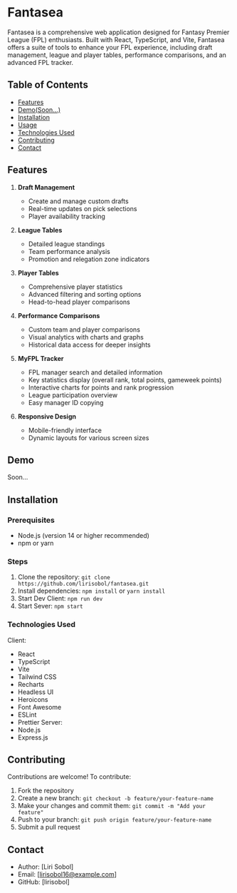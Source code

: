 # Fantasea

Fantasea is a comprehensive web application designed for Fantasy Premier League (FPL) enthusiasts. Built with React, TypeScript, and Vite, Fantasea offers a suite of tools to enhance your FPL experience, including draft management, league and player tables, performance comparisons, and an advanced FPL tracker.

## Table of Contents
- [Features](#features)
- [Demo(Soon...)](#demo)
- [Installation](#installation)
- [Usage](#usage)
- [Technologies Used](#technologies-used)
- [Contributing](#contributing)
- [Contact](#contact)

## Features

1. **Draft Management**
   - Create and manage custom drafts
   - Real-time updates on pick selections
   - Player availability tracking

2. **League Tables**
   - Detailed league standings
   - Team performance analysis
   - Promotion and relegation zone indicators

3. **Player Tables**
   - Comprehensive player statistics
   - Advanced filtering and sorting options
   - Head-to-head player comparisons

4. **Performance Comparisons**
   - Custom team and player comparisons
   - Visual analytics with charts and graphs
   - Historical data access for deeper insights

5. **MyFPL Tracker**
   - FPL manager search and detailed information
   - Key statistics display (overall rank, total points, gameweek points)
   - Interactive charts for points and rank progression
   - League participation overview
   - Easy manager ID copying

6. **Responsive Design**
   - Mobile-friendly interface
   - Dynamic layouts for various screen sizes

## Demo

Soon...

## Installation

### Prerequisites
- Node.js (version 14 or higher recommended)
- npm or yarn

### Steps

1. Clone the repository:
   `git clone https://github.com/lirisobol/fantasea.git`
2. Install dependencies:
   `npm install`
   or
   `yarn install`
3. Start Dev Client:
   `npm run dev`
4. Start Sever:
   `npm start`

### Technologies Used
Client:
  - React
  - TypeScript
  - Vite
  - Tailwind CSS
  - Recharts
  - Headless UI
  - Heroicons
  - Font Awesome
  - ESLint
  - Prettier
Server:
  - Node.js
  - Express.js
## Contributing

Contributions are welcome! To contribute:

1. Fork the repository
2. Create a new branch: `git checkout -b feature/your-feature-name`
3. Make your changes and commit them: `git commit -m "Add your feature"`
4. Push to your branch: `git push origin feature/your-feature-name`
5. Submit a pull request


## Contact

- Author: [Liri Sobol]
- Email: [lirisobol16@example.com]
- GitHub: [lirisobol]
